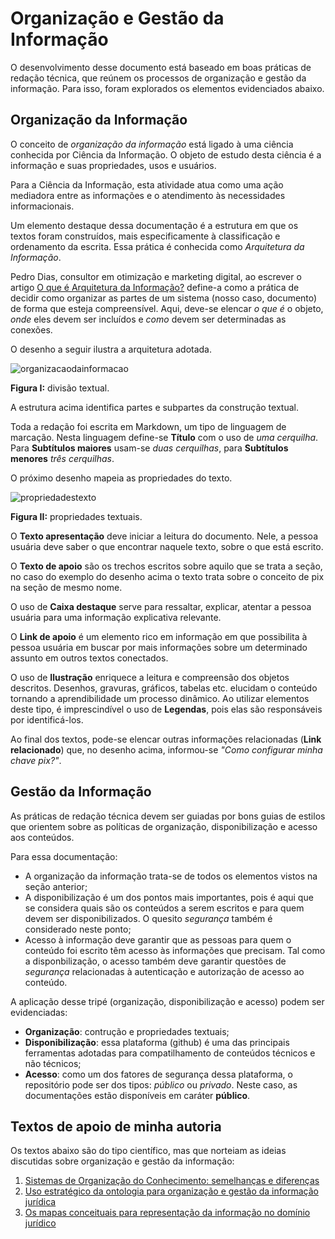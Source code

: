 # Organização e Gestão da Informação

O desenvolvimento desse documento está baseado em boas práticas de redação técnica, que reúnem os processos de organização e gestão da informação. Para isso, foram explorados os elementos evidenciados abaixo. 

## Organização da Informação

O conceito de *organização da informação* está ligado à uma ciência conhecida por Ciência da Informação. 
O objeto de estudo desta ciência é a informação e suas propriedades, usos e usuários. 

Para a Ciência da Informação, esta atividade atua como uma ação mediadora entre as informações e o atendimento às necessidades informacionais.

Um elemento destaque dessa documentação é a estrutura em que os textos foram construídos, mais especificamente à classificação e ordenamento da escrita. Essa prática é conhecida como *Arquitetura da Informação*. 

Pedro Dias, consultor em otimização e marketing digital, ao escrever o artigo [O que é Arquitetura da Informação?](https://www.pedrodias.net/biblioteca/o-que-e-arquitetura-da-informacao#:~:text=Arquitetura%20da%20Informa%C3%A7%C3%A3o%20%C3%A9%20a,N%C3%A3o%20%C3%A9%20tarefa%20f%C3%A1cil.) define-a como a prática de decidir como organizar as partes de um sistema (nosso caso, documento) de forma que esteja compreensível. Aqui, deve-se elencar *o que é* o objeto, *onde* eles devem ser incluídos e *como* devem ser determinadas as conexões.

O desenho a seguir ilustra a arquitetura adotada.

![organizacaodainformacao](https://github.com/FelipeMozart/pix-tutorial/blob/master/img/estrutura-texto.png)

**Figura I:** divisão textual.


A estrutura acima identifica partes e subpartes da construção textual. 

Toda a redação foi escrita em Markdown, um tipo de linguagem de marcação. Nesta linguagem define-se **Título** com o uso de *uma cerquilha*. Para **Subtítulos maiores**  usam-se *duas cerquilhas*, para **Subtítulos menores** *três cerquilhas*.



O próximo desenho mapeia as propriedades do texto. 

![propriedadestexto](https://github.com/FelipeMozart/pix-tutorial/blob/master/img/estrutura-texto-aqr2.png)
  
 **Figura II:** propriedades textuais.

O **Texto apresentação** deve iniciar a leitura do documento. Nele, a pessoa usuária deve saber o que encontrar naquele texto, sobre o que está escrito.

O **Texto de apoio** são os trechos escritos sobre aquilo que se trata a seção, no caso do exemplo do desenho acima o texto trata sobre o conceito de pix na seção de mesmo nome.

O uso de **Caixa destaque** serve para ressaltar, explicar, atentar a pessoa usuária para uma informação explicativa relevante. 

O **Link de apoio** é um elemento rico em informação em que possibilita à pessoa usuária em buscar por mais informações sobre um determinado assunto em outros textos conectados.

O uso de **Ilustração** enriquece a leitura e compreensão dos objetos descritos. Desenhos, gravuras, gráficos, tabelas etc. elucidam o conteúdo tornando a aprendibilidade um processo dinâmico. Ao utilizar elementos deste tipo, é imprescindível o uso de **Legendas**, pois elas são responsáveis por identificá-los.

Ao final dos textos, pode-se elencar outras informações relacionadas (**Link relacionado**) que, no desenho acima, informou-se *"Como configurar minha chave pix?"*.




## Gestão da Informação

As práticas de redação técnica devem ser guiadas por bons guias de estilos que orientem sobre as políticas de organização, disponibilização e acesso aos conteúdos. 

Para essa documentação:

- A organização da informação trata-se de todos os elementos vistos na seção anterior;
- A disponibilização é um dos pontos mais importantes, pois é aqui que se considera quais são os conteúdos a serem escritos e para quem devem ser disponibilizados. O quesito *segurança* também é considerado neste ponto;
- Acesso à informação deve garantir que as pessoas para quem o conteúdo foi escrito têm acesso às informações que precisam. Tal como a disponbilização, o acesso também deve garantir questões de *segurança* relacionadas à autenticação e autorização de acesso ao conteúdo.

A aplicação desse tripé (organização, disponibilização e acesso) podem ser evidenciadas:
  - **Organização**: contrução e propriedades textuais;
  - **Disponibilização**: essa plataforma (github) é uma das principais ferramentas adotadas para compatilhamento de conteúdos técnicos e não técnicos;
  - **Acesso**: como um dos fatores de segurança dessa plataforma, o repositório pode ser dos tipos: *público* ou *privado*. Neste caso, as documentações estão disponíveis em caráter **público**. 




## Textos de apoio de minha autoria

Os textos abaixo são do tipo científico, mas que norteiam as ideias discutidas sobre organização e gestão da informação:

1) [Sistemas de Organização do Conhecimento: semelhanças e diferenças](https://seer.ufs.br/index.php/conci/article/view/13673)
2) [Uso estratégico da ontologia para organização e gestão da informação jurídica](https://repositorio.ufpe.br/handle/123456789/29646)
3) [Os mapas conceituais para representação da informação no domínio jurídico](https://www.cajur.com.br/index.php/cajur/article/view/172)







